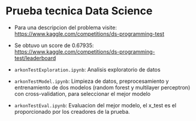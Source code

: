 # Prueba tecnica Data Science

* Para una descripcion del problema visite: https://www.kaggle.com/competitions/ds-programming-test

* Se obtuvo un score de 0.67935: https://www.kaggle.com/competitions/ds-programming-test/leaderboard

* `arkonTestExploration.ipynb`: Analisis exploratorio de datos
* `arkonTestModel.ipynb`: Limpieza de datos, preprocesamiento y entrenamiento de dos modelos (random forest y multilayer perceptron) con cross-validation, para seleccionar el mejor modelo
* `arkonTestEval.ipynb`: Evaluacion del mejor modelo, el x_test es el proporcionado por los creadores de la prueba.